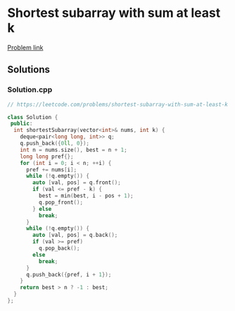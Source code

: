 # Shortest subarray with sum at least k

[Problem link](https://leetcode.com/problems/shortest-subarray-with-sum-at-least-k)

## Solutions


### Solution.cpp
```cpp
// https://leetcode.com/problems/shortest-subarray-with-sum-at-least-k

class Solution {
 public:
  int shortestSubarray(vector<int>& nums, int k) {
    deque<pair<long long, int>> q;
    q.push_back({0ll, 0});
    int n = nums.size(), best = n + 1;
    long long pref{};
    for (int i = 0; i < n; ++i) {
      pref += nums[i];
      while (!q.empty()) {
        auto [val, pos] = q.front();
        if (val <= pref - k) {
          best = min(best, i - pos + 1);
          q.pop_front();
        } else
          break;
      }
      while (!q.empty()) {
        auto [val, pos] = q.back();
        if (val >= pref)
          q.pop_back();
        else
          break;
      }
      q.push_back({pref, i + 1});
    }
    return best > n ? -1 : best;
  }
};
```